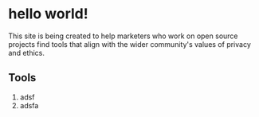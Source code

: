 # hello world!
This site is being created to help marketers who work on open source projects find tools that align with the wider community's values of privacy and ethics. 

## Tools
1. adsf
1. adsfa
